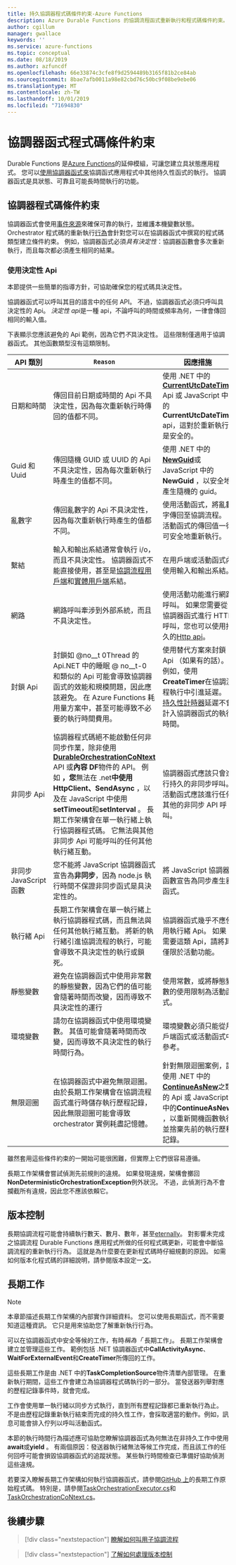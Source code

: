 ```yaml
---
title: 持久協調器程式碼條件約束-Azure Functions
description: Azure Durable Functions 的協調流程函式重新執行和程式碼條件約束。
author: cgillum
manager: gwallace
keywords: ''
ms.service: azure-functions
ms.topic: conceptual
ms.date: 08/18/2019
ms.author: azfuncdf
ms.openlocfilehash: 66e33874c3cfe8f9d2594489b3165f81b2ce84ab
ms.sourcegitcommit: 8bae7afb0011a98e82cbd76c50bc9f08be9ebe06
ms.translationtype: MT
ms.contentlocale: zh-TW
ms.lasthandoff: 10/01/2019
ms.locfileid: "71694830"
---
```

# <a name="orchestrator-function-code-constraints"></a>協調器函式程式碼條件約束

Durable Functions 是[Azure Functions](../functions-overview.md)的延伸模組，可讓您建立具狀態應用程式。 您可以[使用協調器函式來](durable-functions-orchestrations.md)協調函式應用程式中其他持久性函式的執行。 協調器函式是具狀態、可靠且可能長時間執行的功能。

## <a name="orchestrator-code-constraints"></a>協調器程式碼條件約束

協調器函式會使用[事件來源](https://docs.microsoft.com/azure/architecture/patterns/event-sourcing)來確保可靠的執行，並維護本機變數狀態。 Orchestrator 程式碼的重新執行[行為](durable-functions-orchestrations.md#reliability)會針對您可以在協調器函式中撰寫的程式碼類型建立條件約束。 例如，協調器函式必須*具有決定性*：協調器函數會多次重新執行，而且每次都必須產生相同的結果。

### <a name="using-deterministic-apis"></a>使用決定性 Api

本節提供一些簡單的指導方針，可協助確保您的程式碼具決定性。

協調器函式可以呼叫其目的語言中的任何 API。 不過，協調器函式必須只呼叫具決定性的 Api。 *決定性 api*是一種 api，不論呼叫的時間或頻率為何，一律會傳回相同的輸入值。

下表顯示您應該避免的 Api 範例，因為它們*不*具決定性。 這些限制僅適用于協調器函式。 其他函數類型沒有這類限制。

| API 類別 | `Reason` | 因應措施 |
| ------------ | ------ | ---------- |
| 日期和時間  | 傳回目前日期或時間的 Api 不具決定性，因為每次重新執行時傳回的值都不同。 | 使用 .NET 中的[**CurrentUtcDateTime**](https://azure.github.io/azure-functions-durable-extension/api/Microsoft.Azure.WebJobs.DurableOrchestrationContext.html#Microsoft_Azure_WebJobs_DurableOrchestrationContext_CurrentUtcDateTime) Api 或 JavaScript 中的**CurrentUtcDateTime** api，這對於重新執行是安全的。 |
| Guid 和 Uuid  | 傳回隨機 GUID 或 UUID 的 Api 不具決定性，因為每次重新執行時產生的值都不同。 | 使用 .NET 中的[**NewGuid**](https://azure.github.io/azure-functions-durable-extension/api/Microsoft.Azure.WebJobs.DurableOrchestrationContext.html#Microsoft_Azure_WebJobs_DurableOrchestrationContext_NewGuid)或 JavaScript 中的**NewGuid** ，以安全地產生隨機的 guid。 |
| 亂數字 | 傳回亂數字的 Api 不具決定性，因為每次重新執行時產生的值都不同。 | 使用活動函式，將亂數字傳回至協調流程。 活動函式的傳回值一律可安全地重新執行。 |
| 繫結 | 輸入和輸出系結通常會執行 i/o，而且不具決定性。 協調器函式不能直接使用，甚至是[協調流程用戶端](durable-functions-bindings.md#orchestration-client)和[實體用戶端](durable-functions-bindings.md#entity-client)系結。 | 在用戶端或活動函式內使用輸入和輸出系結。 |
| 網路 | 網路呼叫牽涉到外部系統，而且不具決定性。 | 使用活動功能進行網路呼叫。 如果您需要從協調器函式進行 HTTP 呼叫，您也可以使用持久的[Http api](durable-functions-http-features.md#consuming-http-apis)。 |
| 封鎖 Api | 封鎖如 @no__t 0Thread 的 Api.NET 中的睡眠 @ no__t-0 和類似的 Api 可能會導致協調器函式的效能和規模問題，因此應該避免。 在 Azure Functions 耗用量方案中，甚至可能導致不必要的執行時間費用。 | 使用替代方案來封鎖 Api （如果有的話）。 例如，使用**CreateTimer**在協調流程執行中引進延遲。 [持久性計時器](durable-functions-timers.md)延遲不會計入協調器函式的執行時間。 |
| 非同步 Api | 協調器程式碼絕不能啟動任何非同步作業，除非使用[**DurableOrchestrationCoNtext**](https://azure.github.io/azure-functions-durable-extension/api/Microsoft.Azure.WebJobs.DurableOrchestrationContext.html) API 或**內容 DF**物件的 API。 例如 **，您**無法在 .net**中使用** **HttpClient、SendAsync** ，以及在 JavaScript 中使用**setTimeout**和**setInterval** 。 長期工作架構會在單一執行緒上執行協調器程式碼。 它無法與其他非同步 Api 可能呼叫的任何其他執行緒互動。 | 協調器函式應該只會進行持久的非同步呼叫。 活動函式應該進行任何其他的非同步 API 呼叫。 |
| 非同步 JavaScript 函數 | 您不能將 JavaScript 協調器函式宣告為**非同步**，因為 node.js 執行時間不保證非同步函式是具決定性的。 | 將 JavaScript 協調器函數宣告為同步產生器函式。 |
| 執行緒 Api | 長期工作架構會在單一執行緒上執行協調器程式碼，而且無法與任何其他執行緒互動。 將新的執行緒引進協調流程的執行，可能會導致不具決定性的執行或鎖死。 | 協調器函式幾乎不應使用執行緒 Api。 如果需要這類 Api，請將其僅限於活動功能。 |
| 靜態變數 | 避免在協調器函式中使用非常數的靜態變數，因為它們的值可能會隨著時間而改變，因而導致不具決定性的運行 | 使用常數，或將靜態變數的使用限制為活動函式。 |
| 環境變數 | 請勿在協調器函式中使用環境變數。 其值可能會隨著時間而改變，因而導致不具決定性的執行時間行為。 | 環境變數必須只能從用戶端函式或活動函式中參考。 |
| 無限迴圈 | 在協調器函式中避免無限迴圈。 由於長期工作架構會在協調流程函式進行時儲存執行歷程記錄，因此無限迴圈可能會導致 orchestrator 實例耗盡記憶體。 | 針對無限迴圈案例，請使用 .NET 中的[**ContinueAsNew**](https://azure.github.io/azure-functions-durable-extension/api/Microsoft.Azure.WebJobs.DurableOrchestrationContext.html#Microsoft_Azure_WebJobs_DurableOrchestrationContext_ContinueAsNew_)之類的 Api 或 JavaScript 中的**ContinueAsNew** ，以重新開機函數執行並捨棄先前的執行歷程記錄。 |

雖然套用這些條件約束的一開始可能很困難，但實際上它們很容易遵循。

長期工作架構會嘗試偵測先前規則的違規。 如果發現違規，架構會擲回**NonDeterministicOrchestrationException**例外狀況。 不過，此偵測行為不會攔截所有違規，因此您不應該依賴它。

## <a name="versioning"></a>版本控制

長期協調流程可能會持續執行數天、數月、數年，甚至[eternally](durable-functions-eternal-orchestrations.md)。 對影響未完成之協調流程 Durable Functions 應用程式所做的任何程式碼更新，可能會中斷協調流程的重新執行行為。 這就是為什麼要在更新程式碼時仔細規劃的原因。 如需如何版本化程式碼的詳細說明，請參閱版本設定一[文](durable-functions-versioning.md)。

## <a name="durable-tasks"></a>長期工作

> [!NOTE]
> 本章節描述長期工作架構的內部實作詳細資料。 您可以使用長期函式，而不需要知道這種資訊。 它只是用來協助您了解重新執行行為。

可以在協調器函式中安全等候的工作，有時*稱為「* 長期工作」。 長期工作架構會建立並管理這些工作。 範例包括 .NET 協調器函式中**CallActivityAsync**、 **WaitForExternalEvent**和**CreateTimer**所傳回的工作。

這些長期工作是由 .NET 中的**TaskCompletionSource**物件清單內部管理。 在重新執行期間，這些工作會建立為協調器程式碼執行的一部分。 當發送器列舉對應的歷程記錄事件時，就會完成。

工作會使用單一執行緒以同步方式執行，直到所有歷程記錄都已重新執行為止。 不是由歷程記錄重新執行結束而完成的持久性工作，會採取適當的動作。例如，訊息可能會排入佇列以呼叫活動函式。

本節的執行時間行為描述應可協助您瞭解協調器函式為何無法在非持久工作中使用**await**或**yield** 。 有兩個原因：發送器執行緒無法等候工作完成，而且該工作的任何回呼可能會損毀協調器函式的追蹤狀態。 某些執行時間檢查已準備好協助偵測這些違規。

若要深入瞭解長期工作架構如何執行協調器函式，請參閱[GitHub 上](https://github.com/Azure/durabletask)的長期工作原始程式碼。 特別是，請參閱[TaskOrchestrationExecutor.cs](https://github.com/Azure/durabletask/blob/master/src/DurableTask.Core/TaskOrchestrationExecutor.cs)和[TaskOrchestrationCoNtext.cs](https://github.com/Azure/durabletask/blob/master/src/DurableTask.Core/TaskOrchestrationContext.cs)。

## <a name="next-steps"></a>後續步驟

> [!div class="nextstepaction"]
> [瞭解如何叫用子協調流程](durable-functions-sub-orchestrations.md)

> [!div class="nextstepaction"]
> [了解如何處理版本控制](durable-functions-versioning.md)
